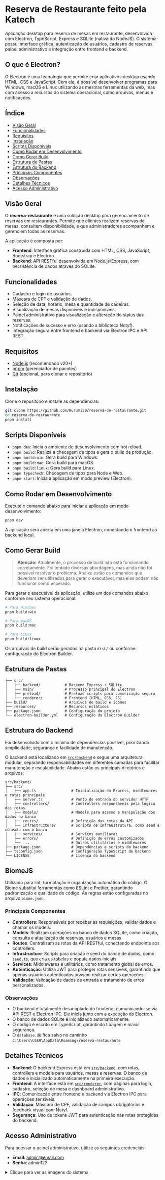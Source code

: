 # Reserva de Restaurante feito pela Katech

Aplicação desktop para reserva de mesas em restaurante, desenvolvida com Electron, TypeScript, Express e SQLite (nativa do NodeJS). O sistema possui interface gráfica, autenticação de usuários, cadastro de reservas, painel administrativo e integração entre frontend e backend.

## O que é Electron?

O Electron é uma tecnologia que permite criar aplicativos desktop usando HTML, CSS e JavaScript. Com ele, é possível desenvolver programas para Windows, macOS e Linux utilizando as mesmas ferramentas da web, mas com acesso a recursos do sistema operacional, como arquivos, menus e notificações.

## Índice

- [Visão Geral](#visão-geral)
- [Funcionalidades](#funcionalidades)
- [Requisitos](#requisitos)
- [Instalação](#instalação)
- [Scripts Disponíveis](#scripts-disponíveis)
- [Como Rodar em Desenvolvimento](#como-rodar-em-desenvolvimento)
- [Como Gerar Build](#como-gerar-build)
- [Estrutura de Pastas](#estrutura-de-pastas)
- [Estrutura do Backend](#estrutura-do-backend)
- [Principais Componentes](#principais-componentes)
- [Observações](#observações)
- [Detalhes Técnicos](#detalhes-técnicos)
- [Acesso Administrativo](#acesso-administrativo)

## Visão Geral

O **reserva-restaurante** é uma solução desktop para gerenciamento de reservas em restaurantes. Permite que clientes realizem reservas de mesas, consultem disponibilidade, e que administradores acompanhem e gerenciem todas as reservas.

A aplicação é composta por:

- **Frontend**: Interface gráfica construída com HTML, CSS, JavaScript, Bootstrap e Electron.
- **Backend**: API RESTful desenvolvida em Node.js/Express, com persistência de dados através do SQLite.

## Funcionalidades

- Cadastro e login de usuários.
- Máscara de CPF e validação de dados.
- Seleção de data, horário, mesa e quantidade de cadeiras.
- Visualização de mesas disponíveis e indisponíveis.
- Painel administrativo para visualização e alteração do status das reservas.
- Notificações de sucesso e erro (usando a biblioteca Notyf).
- Integração segura entre frontend e backend via Electron IPC e API REST.

## Requisitos

- [Node.js](https://nodejs.org/) (recomendado v20+)
- [pnpm](https://pnpm.io/) (gerenciador de pacotes)
- [Git](https://git-scm.com/) (opcional, para clonar o repositório)

## Instalação

Clone o repositório e instale as dependências:

```bash
git clone https://github.com/Kurumi30/reserva-de-restaurante.git
cd reserva-de-restaurante
pnpm install
```

## Scripts Disponíveis

- `pnpm dev`: Inicia o ambiente de desenvolvimento com hot reload.
- `pnpm build`: Realiza a checagem de tipos e gera o build de produção.
- `pnpm build:win`: Gera build para Windows.
- `pnpm build:mac`: Gera build para macOS.
- `pnpm build:linux`: Gera build para Linux.
- `pnpm typecheck`: Checagem de tipos para Node e Web.
- `pnpm start`: Inicia a aplicação em modo preview (Electron).

## Como Rodar em Desenvolvimento

Execute o comando abaixo para iniciar a aplicação em modo desenvolvimento:

```bash
pnpm dev
```

A aplicação será aberta em uma janela Electron, conectando o frontend ao backend local.

## Como Gerar Build

> **Atenção:** Atualmente, o processo de build não está funcionando corretamente. Foi tentado diversas abordagens, mas ainda não foi possível resolver o problema. Abaixo estão os comandos que deveriam ser utilizados para gerar o executável, mas eles podem não funcionar como esperado.

Para gerar o executável da aplicação, utilize um dos comandos abaixo conforme seu sistema operacional:

```bash
# Para Windows
pnpm build:win

# Para macOS
pnpm build:mac

# Para Linux
pnpm build:linux
```

Os arquivos de build serão gerados na pasta `dist/` ou conforme configuração do Electron Builder.

## Estrutura de Pastas

```text
├── src/
│   ├── backend/           # Backend Express + SQLite
│   ├── main/              # Processo principal do Electron
│   ├── preload/           # Preload scripts para comunicação segura
│   └── renderer/          # Frontend (HTML, CSS, JS)
├── build/                 # Arquivos de build e ícones
├── resources/             # Recursos estáticos
├── package.json           # Configuração do projeto
└── electron-builder.yml   # Configuração do Electron Builder
```

## Estrutura do Backend

Foi desenvolvido com o mínimo de dependências possível, priorizando simplicidade, segurança e facilidade de manutenção.

O backend está localizado em [`src/backend`](src/backend) e segue uma arquitetura modular, separando responsabilidades em diferentes camadas para facilitar manutenção e escalabilidade. Abaixo estão os principais diretórios e arquivos:

```text
src/backend/
├── src/
│   ├── app.ts                # Inicialização do Express, middlewares e rotas principais
│   ├── server.ts             # Ponto de entrada do servidor HTTP
│   ├── controllers/          # Controllers responsáveis pela lógica das rotas
│   ├── models/               # Models para acesso e manipulação dos dados no banco
│   ├── routes/               # Definição das rotas da API
│   ├── infrastructure/       # Scripts de infraestrutura, como seed e conexão com o banco
│   ├── services/             # Serviços auxiliares
│   ├── errors/               # Definição de erros customizados
│   └── ...                   # Outros utilitários e middlewares
├── package.json              # Dependências e scripts do backend
├── tsconfig.json             # Configuração TypeScript do backend
└── LICENSE                   # Licença do backend
```

## BiomeJS
Utilizado para lint, formatação e organização automática do código. O Biome substitui ferramentas como ESLint e Prettier, garantindo padronização e qualidade do código. As regras estão configuradas no arquivo `biome.json`.

### Principais Componentes

- **Controllers**: Responsáveis por receber as requisições, validar dados e chamar os models.
- **Models**: Realizam operações no banco de dados SQLite, como criação, consulta e atualização de reservas, usuários e mesas.
- **Routes**: Centralizam as rotas da API RESTful, conectando endpoints aos controllers.
- **Infrastructure**: Scripts para criação e seed do banco de dados, como [`seed.ts`](src/backend/src/infrastructure/seed.ts), que cria as tabelas e popula dados iniciais.
- **Services**: Middlewares e utilitários, como tratamento global de erros.
- **Autenticação**: Utiliza JWT para proteger rotas sensíveis, garantindo que apenas usuários autenticados possam realizar certas operações.
- **Validação**: Validação de dados de entrada e tratamento de erros personalizados.

### Observações

- O backend é totalmente desacoplado do frontend, comunicando-se via API REST e Electron IPC. Ele inicia junto com a execução do Electron.
- O banco de dados SQLite é inicializado automaticamente.
- O código é escrito em TypeScript, garantindo tipagem e maior segurança.
- O `database.db` fica salvo no caminho `C:\Users\USER\AppData\Roaming\reserva-restaurante`

## Detalhes Técnicos

- **Backend**: O backend Express está em [`src/backend`](src/backend), com rotas, controllers e models para usuários, mesas e reservas. O banco de dados é inicializado automaticamente na primeira execução.
- **Frontend**: A interface está em [`src/renderer`](src/renderer), com páginas para login, cadastro, seleção de mesa e dashboard administrativo.
- **IPC**: Comunicação entre frontend e backend via Electron IPC para operações sensíveis.
- **Validação**: Máscara de CPF, validação de campos obrigatórios e feedback visual com Notyf.
- **Segurança**: Uso de tokens JWT para autenticação nas rotas protegidas do backend.

## Acesso Administrativo
Para acessar o painel administrativo, utilize as seguintes credenciais:
- **Email**: admin@email.com
- **Senha**: admin123

<details>
  <summary>Clique para ver as imagens do sistema</summary>

  ![image-1](https://github.com/user-attachments/assets/1b1eac7f-e715-4cb7-a0e0-3abdb68c02fb)
  ![image-2](https://github.com/user-attachments/assets/9eb1891b-e51d-42ba-bc98-14f5d16948dd)
  ![image-3](https://github.com/user-attachments/assets/0976842b-9c20-44b5-8a72-7482e1e8ca30)
  ![image-4](https://github.com/user-attachments/assets/cf803651-b68b-498e-8672-3c1a1433da69)
  ![image-5](https://github.com/user-attachments/assets/a26c3342-5313-4e91-8a5c-ec3220ba5692)
  ![image-6](https://github.com/user-attachments/assets/b610c589-b282-424b-9403-dcfe339d4f22)
  ![image-7](https://github.com/user-attachments/assets/fa3a6298-1b1c-4522-ba02-54d9ef032d07)
  ![image-8](https://github.com/user-attachments/assets/c5716918-0552-4ba7-919e-5b7d2167a7e7)
  ![image-9](https://github.com/user-attachments/assets/ae2fe742-5468-40ef-9140-2724bc9250e4)
  ![image-10](https://github.com/user-attachments/assets/309cdd60-83b1-45ad-b573-57d370c34db3)

</details>

